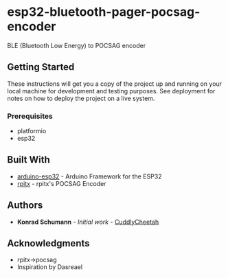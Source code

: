 # esp32-bluetooth-pager-pocsag-encoder

BLE (Bluetooth Low Energy) to POCSAG encoder

## Getting Started

These instructions will get you a copy of the project up and running on your local machine for development and testing purposes. See deployment for notes on how to deploy the project on a live system.

### Prerequisites
- platformio
- esp32

## Built With

* [arduino-esp32](https://github.com/espressif/arduino-esp32/) - Arduino Framework for the ESP32
* [rpitx](https://github.com/F5OEO/rpitx/) - rpitx's POCSAG Encoder

## Authors

* **Konrad Schumann** - *Initial work* - [CuddlyCheetah](https://github.com/cuddlycheetah)

## Acknowledgments

* rpitx->pocsag
* Inspiration by Dasreael
